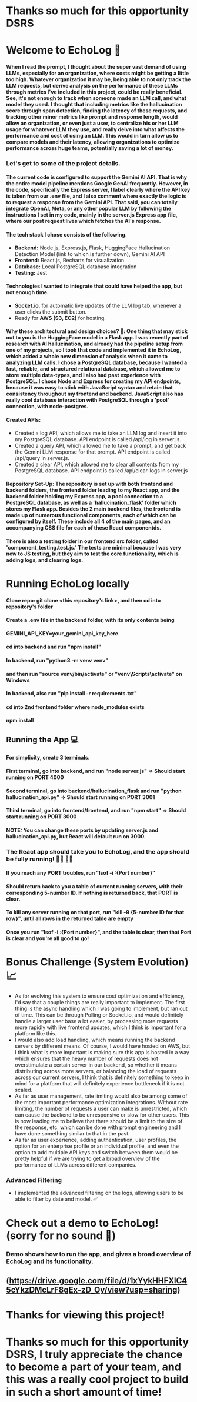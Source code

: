 # Thanks so much for this opportunity DSRS
# Welcome to EchoLog 👋

#### When I read the prompt, I thought about the super vast demand of using LLMs, especially for an organization, where costs might be getting a little too high. Whatever organization it may be, being able to not only track the LLM requests, but derive analysis on the performance of these LLMs through metrics I've included in this project, could be really beneficial. See, it's not enough to track when someone made an LLM call, and what model they used. I thought that including metrics like the hallucination score through span detection, finding the latency of these requests, and tracking other minor metrics like prompt and response length, would allow an organization, or even just a user, to centralize his or her LLM usage for whatever LLM they use, and really delve into what affects the performance and cost of using an LLM. This would in turn allow us to compare models and their latency, allowing organizations to optimize performance across huge teams, potentially saving a lot of money.

### Let's get to some of the project details.

#### The current code is configured to support the Gemini AI API. That is why the entire model pipeline mentions Google GenAI frequently. However, in the code, specifically the Express server, I label clearly where the API key is taken from our .env file, and I also comment where exactly the logic is to request a response from the Gemini API. That said, you can totally integrate OpenAI, Meta, or any other popular LLM by following the instructions I set in my code, mainly in the server.js Express app file, where our post request lives which fetches the AI's response.

#### The tech stack I chose consists of the following.
  - **Backend:** Node.js, Express.js, Flask, HuggingFace Hallucination Detection Model (link to which is further down), Gemini AI API
  - **Frontend:** React.js, Recharts for visualization
  - **Database:** Local PostgreSQL database integration
  - **Testing:** Jest

#### Technologies I wanted to integrate that could have helped the app, but not enough time. 
  - **Socket.io**, for automatic live updates of the LLM log tab, whenever a user clicks the submit button.
  - Ready for **AWS (S3, EC2)** for hosting.

#### Why these architectural and design choices? 🤔: One thing that may stick out to you is the HuggingFace model in a Flask app. I was recently part of research with AI hallucination, and already had the pipeline setup from one of my projects, so I took that code and implemented it in EchoLog, which added a whole new dimension of analysis when it came to analyzing LLM calls. I chose a PostgreSQL database, because I wanted a fast, reliable, and structured relational database, which allowed me to store multiple data-types, and I also had past experience with PostgreSQL. I chose Node and Express for creating my API endpoints, because it was easy to stick with JavaScript syntax and retain that consistency throughout my frontend and backend. JavaScript also has really cool database interaction with PostgreSQL through a 'pool' connection, with node-postgres.

#### Created APIs: 
- Created a log API, which allows me to take an LLM log and insert it into my PostgreSQL database. API endpoint is called /api/log in server.js.
- Created a query API, which allowed me to take a prompt, and get back the Gemini LLM response for that prompt. API endpoint is called /api/query in server.js.
- Created a clear API, which allowed me to clear all contents from my PostgreSQL database. API endpoint is called /api/clear-logs in server.js
 
#### **Repository Set-Up**: The repository is set up with both frontend and backend folders, the frontend folder leading to my React app, and the backend folder holding my Express app, a pool connection to a PostgreSQL database, as well as a 'hallucination_flask' folder which stores my Flask app. Besides the 2 main backend files, the frontend is made up of numerous functional components, each of which can be configured by itself. These include all 4 of the main pages, and an accompanying CSS file for each of these React componentds.

#### There is also a testing folder in our frontend src folder, called 'component_testing.test.js.' The tests are minimal because I was very new to JS testing, but they aim to test the core functionality, which is adding logs, and clearing logs.

# Running EchoLog locally 

#### Clone repo: git clone <this repository's link>, and then cd into repository's folder

#### Create a .env file in the backend folder, with its only contents being 
#### GEMINI_API_KEY=your_gemini_api_key_here

#### cd into backend and run "npm install"
#### In backend, run "python3 -m venv venv"
#### and then run "source venv/bin/activate" or "venv\Scripts\activate" on Windows
#### In backend, also run "pip install -r requirements.txt"

#### cd into 2nd frontend folder where node_modules exists
#### npm install

## Running the App 💻

#### For simplicity, create 3 terminals.
#### First terminal, go into backend, and run "node server.js" => Should start running on PORT 4000
#### Second terminal, go into backend/hallucination_flask and run "python hallucination_api.py" => Should start running on PORT 3001
#### Third terminal, go into frontend/frontend, and run "npm start" => Should start running on PORT 3000

#### NOTE: You can change these ports by updating server.js and hallucination_api.py, but React will default run on 3000.

### The React app should take you to EchoLog, and the app should be fully running! 🧑‍💻 👩‍💻 

#### If you reach any PORT troubles, run "lsof -i :{Port number}"
#### Should return back to you a table of current running servers, with their corresponding 5-number ID. If nothing is returned back, that PORT is clear.
#### To kill any server running on that port, run "kill -9 {5-number ID for that row}", until all rows in the returned table are empty
#### Once you run "lsof -i :{Port number}", and the table is clear, then that Port is clear and you're all good to go!

# Bonus Challenge (System Evolution) 📈
- As for evolving this system to ensure cost optimization and efficiency, I'd say that a couple things are really important to implement. The first thing is the async handling which I was going to implement, but ran out of time. This can be through Polling or Socket.io, and would definitely handle a larger user base a lot easier, by processing more requests more rapidly with live frontend updates, which I think is important for a platform like this.
- I would also add load handling, which means running the backend servers by different means. Of course, I would have hosted on AWS, but I think what is more important is making sure this app is hosted in a way which ensures that the heavy number of requests does not overstimulate a certain server in our backend, so whether it means distributing across more servers, or balancing the load of requests across our current servers, I think that is definitely something to keep in mind for a platform that will definitely experience bottleneck if it is not scaled.
- As far as user management, rate limiting would also be among some of the most important performance optimization integrations. Without rate limiting, the number of requests a user can make is unrestricted, which can cause the backend to be unresponsive or slow for other users. This is now leading me to believe that there should be a limit to the size of the response, etc, which can be done with prompt engineering and I have done something similar to that in the past.
- As far as user experience, adding authentication, user profiles, the option for an enterprise profile or an individual profile, and even the option to add multiple API keys and switch between them would be pretty helpful if we are trying to get a broad overview of the performance of LLMs across different companies.

### Advanced Filtering
- I implemented the advanced filtering on the logs, allowing users to be able to filter by date and model. ✅

# Check out a demo to EchoLog! (sorry for no sound 🙂) 
### Demo shows how to run the app, and gives a broad overview of EchoLog and its functionality.
## (https://drive.google.com/file/d/1xYykHHFXlC45cYkzDMcLrF8gEx-zD_Oy/view?usp=sharing)

# Thanks for viewing this project! 
# Thanks so much for this opportunity DSRS, I truly appreciate the chance to become a part of your team, and this was a really cool project to build in such a short amount of time!













